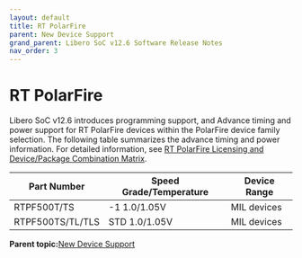 ```yaml
---
layout: default
title: RT PolarFire
parent: New Device Support
grand_parent: Libero SoC v12.6 Software Release Notes
nav_order: 3
---
```

# RT PolarFire

Libero SoC v12.6 introduces programming support, and Advance timing and power support for RT PolarFire devices within the PolarFire device family selection. The following table summarizes the advance timing and power information. For detailed information, see [RT PolarFire Licensing and Device/Package Combination Matrix](GUID-EF8E2D14-E2F3-411A-89CA-5B5540F74B9F.md).

|Part Number|Speed Grade/Temperature|Device Range|
|-----------|-----------------------|------------|
|RTPF500T/TS|-1 1.0/1.05V|MIL devices|
|RTPF500TS/TL/TLS|STD 1.0/1.05V|MIL devices|

**Parent topic:**[New Device Support](GUID-848E4FCE-4908-4CC6-BBDC-8F915A72ADB8.md)


